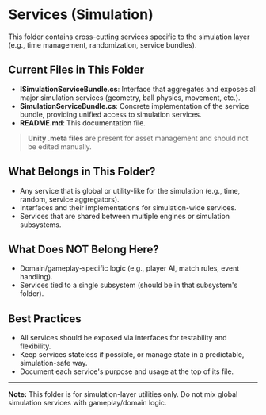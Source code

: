 # Services (Simulation)

This folder contains cross-cutting services specific to the simulation layer (e.g., time management, randomization, service bundles).

## Current Files in This Folder
- **ISimulationServiceBundle.cs**: Interface that aggregates and exposes all major simulation services (geometry, ball physics, movement, etc.).
- **SimulationServiceBundle.cs**: Concrete implementation of the service bundle, providing unified access to simulation services.
- **README.md**: This documentation file.

> **Unity .meta files** are present for asset management and should not be edited manually.

## What Belongs in This Folder?
- Any service that is global or utility-like for the simulation (e.g., time, random, service aggregators).
- Interfaces and their implementations for simulation-wide services.
- Services that are shared between multiple engines or simulation subsystems.

## What Does NOT Belong Here?
- Domain/gameplay-specific logic (e.g., player AI, match rules, event handling).
- Services tied to a single subsystem (should be in that subsystem's folder).

## Best Practices
- All services should be exposed via interfaces for testability and flexibility.
- Keep services stateless if possible, or manage state in a predictable, simulation-safe way.
- Document each service's purpose and usage at the top of its file.

---

**Note:**
This folder is for simulation-layer utilities only. Do not mix global simulation services with gameplay/domain logic.
